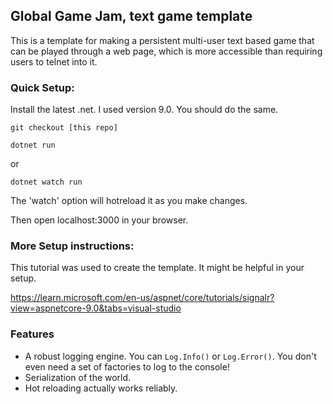 ## Global Game Jam, text game template

This is a template for making a persistent multi-user text based game that can be played through a web page, which is more accessible than requiring users to telnet into it.

### Quick Setup:

Install the latest .net. I used version 9.0. You should do the same.

`git checkout [this repo]`

`dotnet run`

or 

`dotnet watch run`

The 'watch' option will hotreload it as you make changes.

Then open localhost:3000 in your browser.

### More Setup instructions:

This tutorial was used to create the template. It might be helpful in your setup.

https://learn.microsoft.com/en-us/aspnet/core/tutorials/signalr?view=aspnetcore-9.0&tabs=visual-studio

### Features

* A robust logging engine. You can `Log.Info()` or `Log.Error()`. You don't even need a set of factories to log to the console!
* Serialization of the world.
* Hot reloading actually works reliably. 